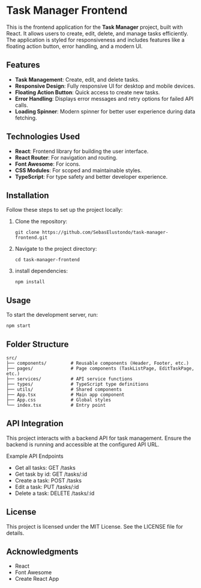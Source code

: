# Task Manager Frontend

This is the frontend application for the **Task Manager** project, built with React. It allows users to create, edit, delete, and manage tasks efficiently. The application is styled for responsiveness and includes features like a floating action button, error handling, and a modern UI.

## Features

- **Task Management**: Create, edit, and delete tasks.
- **Responsive Design**: Fully responsive UI for desktop and mobile devices.
- **Floating Action Button**: Quick access to create new tasks.
- **Error Handling**: Displays error messages and retry options for failed API calls.
- **Loading Spinner**: Modern spinner for better user experience during data fetching.

## Technologies Used

- **React**: Frontend library for building the user interface.
- **React Router**: For navigation and routing.
- **Font Awesome**: For icons.
- **CSS Modules**: For scoped and maintainable styles.
- **TypeScript**: For type safety and better developer experience.

## Installation

Follow these steps to set up the project locally:

1. Clone the repository:
   ```
   git clone https://github.com/SebasElustondo/task-manager-frontend.git
   ```

2. Navigate to the project directory:
    ```
    cd task-manager-frontend
    ```

3. install dependencies:
    ```
    npm install
    ```

## Usage

To start the development server, run:
   ```
   npm start
   ```

## Folder Structure
```
src/
├── components/         # Reusable components (Header, Footer, etc.)
├── pages/              # Page components (TaskListPage, EditTaskPage, etc.)
├── services/           # API service functions
├── types/              # TypeScript type definitions
├── utils/              # Shared components
├── App.tsx             # Main app component
├── App.css             # Global styles
└── index.tsx           # Entry point
```

## API Integration

This project interacts with a backend API for task management. Ensure the backend is running and accessible at the configured API URL.

Example API Endpoints
* Get all tasks: GET /tasks
* Get task by id: GET /tasks/:id
* Create a task: POST /tasks
* Edit a task: PUT /tasks/:id
* Delete a task: DELETE /tasks/:id

## License
This project is licensed under the MIT License. See the LICENSE file for details.

## Acknowledgments
* React
* Font Awesome
* Create React App